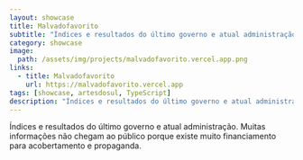 ```yaml
---
layout: showcase
title: Malvadofavorito
subtitle: "Índices e resultados do último governo e atual administração.  Muitas informações não chegam ao público porque existe muito               financiamento para acobertamento e propaganda."
category: showcase
image: 
  path: /assets/img/projects/malvadofavorito.vercel.app.png
links:
  - title: Malvadofavorito
    url: https://malvadofavorito.vercel.app
tags: [showcase, artesdosul, TypeScript]
description: "Índices e resultados do último governo e atual administração.  Muitas informações não chegam ao público porque existe muito               financiamento para acobertamento e propaganda."
---
```


Índices e resultados do último governo e atual administração.  Muitas informações não chegam ao público porque existe muito               financiamento para acobertamento e propaganda.
